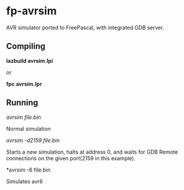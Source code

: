 # fp-avrsim
AVR simulator ported to FreePascal, with integrated GDB server.

## Compiling
**lazbuild avrsim.lpi**

or

**fpc avrsim.lpr**

## Running
*avrsim file.bin*

Normal simulation



*avrsim -d2159 file.bin*

Starts a new simulation, halts at address 0, and waits for GDB Remote connections on the given port(2159 in this example).

*avrsim -6 file.bin

Simulates avr6
